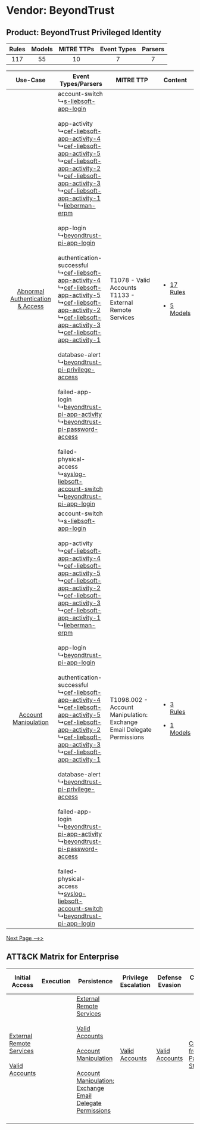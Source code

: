 Vendor: BeyondTrust
===================
Product: BeyondTrust Privileged Identity
----------------------------------------
| Rules | Models | MITRE TTPs | Event Types | Parsers |
|:-----:|:------:|:----------:|:-----------:|:-------:|
|  117  |   55   |     10     |      7      |    7    |

|    Use-Case    | Event Types/Parsers    | MITRE TTP    | Content    |
|:----:| ---- | ---- | ---- |
| [Abnormal Authentication & Access](../../../UseCases/uc_abnormal_authentication_&_access.md) |  account-switch<br> ↳[s-liebsoft-app-login](Ps/pC_sliebsoftapplogin.md)<br><br> app-activity<br> ↳[cef-liebsoft-app-activity-4](Ps/pC_cefliebsoftappactivity4.md)<br> ↳[cef-liebsoft-app-activity-5](Ps/pC_cefliebsoftappactivity5.md)<br> ↳[cef-liebsoft-app-activity-2](Ps/pC_cefliebsoftappactivity2.md)<br> ↳[cef-liebsoft-app-activity-3](Ps/pC_cefliebsoftappactivity3.md)<br> ↳[cef-liebsoft-app-activity-1](Ps/pC_cefliebsoftappactivity1.md)<br> ↳[lieberman-erpm](Ps/pC_liebermanerpm.md)<br><br> app-login<br> ↳[beyondtrust-pi-app-login](Ps/pC_beyondtrustpiapplogin.md)<br><br> authentication-successful<br> ↳[cef-liebsoft-app-activity-4](Ps/pC_cefliebsoftappactivity4.md)<br> ↳[cef-liebsoft-app-activity-5](Ps/pC_cefliebsoftappactivity5.md)<br> ↳[cef-liebsoft-app-activity-2](Ps/pC_cefliebsoftappactivity2.md)<br> ↳[cef-liebsoft-app-activity-3](Ps/pC_cefliebsoftappactivity3.md)<br> ↳[cef-liebsoft-app-activity-1](Ps/pC_cefliebsoftappactivity1.md)<br><br> database-alert<br> ↳[beyondtrust-pi-privilege-access](Ps/pC_beyondtrustpiprivilegeaccess.md)<br><br> failed-app-login<br> ↳[beyondtrust-pi-app-activity](Ps/pC_beyondtrustpiappactivity.md)<br> ↳[beyondtrust-pi-password-access](Ps/pC_beyondtrustpipasswordaccess.md)<br><br> failed-physical-access<br> ↳[syslog-liebsoft-account-switch](Ps/pC_syslogliebsoftaccountswitch.md)<br> ↳[beyondtrust-pi-app-login](Ps/pC_beyondtrustpiapplogin.md)<br> | T1078 - Valid Accounts<br>T1133 - External Remote Services<br>    | [<ul><li>17 Rules</li></ul><ul><li>5 Models</li></ul>](RM/r_m_beyondtrust_beyondtrust_privileged_identity_Abnormal_Authentication_&_Access.md) |
|    [Account Manipulation](../../../UseCases/uc_account_manipulation.md)    |  account-switch<br> ↳[s-liebsoft-app-login](Ps/pC_sliebsoftapplogin.md)<br><br> app-activity<br> ↳[cef-liebsoft-app-activity-4](Ps/pC_cefliebsoftappactivity4.md)<br> ↳[cef-liebsoft-app-activity-5](Ps/pC_cefliebsoftappactivity5.md)<br> ↳[cef-liebsoft-app-activity-2](Ps/pC_cefliebsoftappactivity2.md)<br> ↳[cef-liebsoft-app-activity-3](Ps/pC_cefliebsoftappactivity3.md)<br> ↳[cef-liebsoft-app-activity-1](Ps/pC_cefliebsoftappactivity1.md)<br> ↳[lieberman-erpm](Ps/pC_liebermanerpm.md)<br><br> app-login<br> ↳[beyondtrust-pi-app-login](Ps/pC_beyondtrustpiapplogin.md)<br><br> authentication-successful<br> ↳[cef-liebsoft-app-activity-4](Ps/pC_cefliebsoftappactivity4.md)<br> ↳[cef-liebsoft-app-activity-5](Ps/pC_cefliebsoftappactivity5.md)<br> ↳[cef-liebsoft-app-activity-2](Ps/pC_cefliebsoftappactivity2.md)<br> ↳[cef-liebsoft-app-activity-3](Ps/pC_cefliebsoftappactivity3.md)<br> ↳[cef-liebsoft-app-activity-1](Ps/pC_cefliebsoftappactivity1.md)<br><br> database-alert<br> ↳[beyondtrust-pi-privilege-access](Ps/pC_beyondtrustpiprivilegeaccess.md)<br><br> failed-app-login<br> ↳[beyondtrust-pi-app-activity](Ps/pC_beyondtrustpiappactivity.md)<br> ↳[beyondtrust-pi-password-access](Ps/pC_beyondtrustpipasswordaccess.md)<br><br> failed-physical-access<br> ↳[syslog-liebsoft-account-switch](Ps/pC_syslogliebsoftaccountswitch.md)<br> ↳[beyondtrust-pi-app-login](Ps/pC_beyondtrustpiapplogin.md)<br> | T1098.002 - Account Manipulation: Exchange Email Delegate Permissions<br> | [<ul><li>3 Rules</li></ul><ul><li>1 Models</li></ul>](RM/r_m_beyondtrust_beyondtrust_privileged_identity_Account_Manipulation.md)    |
[Next Page -->>](2_ds_beyondtrust_beyondtrust_privileged_identity.md)

ATT&CK Matrix for Enterprise
----------------------------
| Initial Access                                                                                                                                   | Execution | Persistence                                                                                                                                                                                                                                                                                                                                 | Privilege Escalation                                                | Defense Evasion                                                     | Credential Access                                                                     | Discovery                                                              | Lateral Movement                                                                                                                                                       | Collection                                                                                                                                                                                                                                                   | Command and Control                                                                                                                       | Exfiltration | Impact |
| ------------------------------------------------------------------------------------------------------------------------------------------------ | --------- | ------------------------------------------------------------------------------------------------------------------------------------------------------------------------------------------------------------------------------------------------------------------------------------------------------------------------------------------- | ------------------------------------------------------------------- | ------------------------------------------------------------------- | ------------------------------------------------------------------------------------- | ---------------------------------------------------------------------- | ---------------------------------------------------------------------------------------------------------------------------------------------------------------------- | ------------------------------------------------------------------------------------------------------------------------------------------------------------------------------------------------------------------------------------------------------------ | ----------------------------------------------------------------------------------------------------------------------------------------- | ------------ | ------ |
| [External Remote Services](https://attack.mitre.org/techniques/T1133)<br><br>[Valid Accounts](https://attack.mitre.org/techniques/T1078)<br><br> |           | [External Remote Services](https://attack.mitre.org/techniques/T1133)<br><br>[Valid Accounts](https://attack.mitre.org/techniques/T1078)<br><br>[Account Manipulation](https://attack.mitre.org/techniques/T1098)<br><br>[Account Manipulation: Exchange Email Delegate Permissions](https://attack.mitre.org/techniques/T1098/002)<br><br> | [Valid Accounts](https://attack.mitre.org/techniques/T1078)<br><br> | [Valid Accounts](https://attack.mitre.org/techniques/T1078)<br><br> | [Credentials from Password Stores](https://attack.mitre.org/techniques/T1555)<br><br> | [Account Discovery](https://attack.mitre.org/techniques/T1087)<br><br> | [Remote Services](https://attack.mitre.org/techniques/T1021)<br><br>[Remote Services: SMB/Windows Admin Shares](https://attack.mitre.org/techniques/T1021/002)<br><br> | [Data from Information Repositories](https://attack.mitre.org/techniques/T1213)<br><br>[Email Collection](https://attack.mitre.org/techniques/T1114)<br><br>[Email Collection: Email Forwarding Rule](https://attack.mitre.org/techniques/T1114/003)<br><br> | [Proxy: Multi-hop Proxy](https://attack.mitre.org/techniques/T1090/003)<br><br>[Proxy](https://attack.mitre.org/techniques/T1090)<br><br> |              |        |